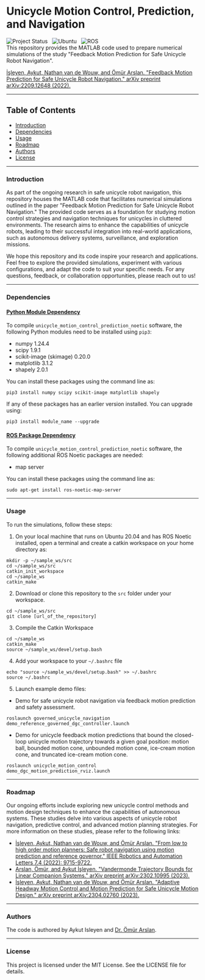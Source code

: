 # Unicycle Motion Control, Prediction, and Navigation
![Project Status](https://img.shields.io/badge/Project_Status-maintained-yellowgreen) &nbsp;
![Ubuntu](https://img.shields.io/badge/Ubuntu-20.04-darkgray) &nbsp;
![ROS](https://img.shields.io/badge/ROS-Noetic-darkgreen)\
This repository provides the MATLAB code used to prepare numerical simulations of the study "Feedback Motion Prediction for Safe Unicycle Robot Navigation".

 [İşleyen, Aykut, Nathan van de Wouw, and Ömür Arslan. "Feedback Motion Prediction for Safe Unicycle Robot Navigation." arXiv preprint arXiv:2209.12648 (2022).](https://arxiv.org/pdf/2209.12648.pdf)

---

## Table of Contents
- [Introduction](#introduction)
- [Dependencies](#dependencies)
- [Usage](#usage)
- [Roadmap](#roadmap)
- [Authors](#authors)
- [License](#license)

---

### Introduction
As part of the ongoing research in safe unicycle robot navigation, this repository houses the MATLAB code that facilitates numerical simulations outlined in the paper "Feedback Motion Prediction for Safe Unicycle Robot Navigation." The provided code serves as a foundation for studying motion control strategies and navigation techniques for unicycles in cluttered environments. The research aims to enhance the capabilities of unicycle robots, leading to their successful integration into real-world applications, such as autonomous delivery systems, surveillance, and exploration missions.

We hope this repository and its code inspire your research and applications. Feel free to explore the provided simulations, experiment with various configurations, and adapt the code to suit your specific needs. For any questions, feedback, or collaboration opportunities, please reach out to us!


---

### Dependencies

#### <ins>Python Module Dependency</ins>

To compile `unicycle_motion_control_prediction_noetic` software, the following Python modules need to be installed using `pip3`:
- numpy 1.24.4
- scipy 1.9.1
- scikit-image (skimage) 0.20.0
- matplotlib 3.1.2
- shapely 2.0.1

You can install these packages using the command line as:
```
pip3 install numpy scipy scikit-image matplotlib shapely
```

If any of these packages has an earlier version installed. You can upgrade using:
```
pip3 install module_name --upgrade
```

#### <ins>ROS Package Dependency</ins>

To compile `unicycle_motion_control_prediction_noetic` software, the following additional ROS Noetic packages are needed:
- map server

You can install these packages using the command line as:
```
sudo apt-get install ros-noetic-map-server
```


---

### Usage
To run the simulations, follow these steps:

1. On your local machine that runs on Ubuntu 20.04 and has ROS Noetic installed, open a terminal and create a catkin workspace on your home directory as:
```
mkdir -p ~/sample_ws/src
cd ~/sample_ws/src
catkin_init_workspace
cd ~/sample_ws
catkin_make
```
2. Download or clone this repository to the `src` folder under your workspace.
```
cd ~/sample_ws/src
git clone [url_of_the_repository]
```
3. Compile the Catkin Workspace
```
cd ~/sample_ws
catkin_make
source ~/sample_ws/devel/setup.bash
```
4. Add your workspace to your `~/.bashrc` file
```
echo "source ~/sample_ws/devel/setup.bash" >> ~/.bashrc
source ~/.bashrc
```
5. Launch example demo files:
- Demo for safe unicycle robot navigation via feedback motion prediction and safety assessment.
```
roslaunch governed_unicycle_navigation demo_reference_governed_dgc_controller.launch
```
- Demo for unicycle feedback motion predictions that bound the closed-loop unicycle motion trajectory towards a given goal position: motion ball, bounded motion cone, unbounded motion cone, ice-cream motion cone, and truncated ice-cream motion cone.
```
roslaunch unicycle_motion_control demo_dgc_motion_prediction_rviz.launch
```



 --- 


### Roadmap

Our ongoing efforts include exploring new unicycle control methods and motion design techniques to enhance the capabilities of autonomous systems. These studies delve into various aspects of unicycle robot navigation, predictive control, and advanced motion planning strategies. For more information on these studies, please refer to the following links:

- [İşleyen, Aykut, Nathan van de Wouw, and Ömür Arslan. "From low to high order motion planners: Safe robot navigation using motion prediction and reference governor." IEEE Robotics and Automation Letters 7.4 (2022): 9715-9722.](https://ieeexplore.ieee.org/stamp/stamp.jsp?arnumber=9832477)
- [Arslan, Ömür, and Aykut İşleyen. "Vandermonde Trajectory Bounds for Linear Companion Systems." arXiv preprint arXiv:2302.10995 (2023).](https://arxiv.org/pdf/2302.10995.pdf)
- [İşleyen, Aykut, Nathan van de Wouw, and Ömür Arslan. "Adaptive Headway Motion Control and Motion Prediction for Safe Unicycle Motion Design." arXiv preprint arXiv:2304.02760 (2023).](https://arxiv.org/pdf/2304.02760.pdf)

---

### Authors
The code is authored by Aykut Isleyen and [Dr. Ömür Arslan](https://omurarslan.github.io/).


---

### License
This project is licensed under the MIT License. See the LICENSE file for details.


